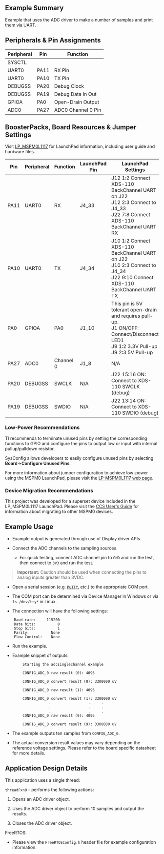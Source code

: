 ## Example Summary

Example that uses the ADC driver to make a number of samples
and print them via UART.

## Peripherals & Pin Assignments

| Peripheral | Pin | Function |
| --- | --- | --- |
| SYSCTL |  |  |
| UART0 | PA11 | RX Pin |
| UART0 | PA10 | TX Pin |
| DEBUGSS | PA20 | Debug Clock |
| DEBUGSS | PA19 | Debug Data In Out |
| GPIOA | PA0 | Open-Drain Output |
| ADC0 | PA27 | ADC0 Channel 0 Pin |

## BoosterPacks, Board Resources & Jumper Settings

Visit [LP_MSPM0L1117](https://www.ti.com/tool/LP-MSPM0L1117) for LaunchPad information, including user guide and hardware files.

| Pin | Peripheral | Function | LaunchPad Pin | LaunchPad Settings |
| --- | --- | --- | --- | --- |
| PA11 | UART0 | RX | J4_33 | J12 1:2 Connect XDS-110 BackChannel UART on J22<br>J12 2:3 Connect to J4_33<br>J22 7:8 Connect XDS-110 BackChannel UART RX |
| PA10 | UART0 | TX | J4_34 | J10 1:2 Connect XDS-110 BackChannel UART on J22<br>J10 2:3 Connect to J4_34<br>J22 9:10 Connect XDS-110 BackChannel UART TX |
| PA0 | GPIOA | PA0 | J1_10 | This pin is 5V tolerant open-drain and requires pull-up.<br>J1 ON/OFF: Connect/Disconnect LED1<br>J9 1:2 3.3V Pull-up<br>J9 2:3 5V Pull-up |
| PA27 | ADC0 | Channel 0 | J1_8 | N/A |
| PA20 | DEBUGSS | SWCLK | N/A | J22 15:16 ON: Connect to XDS-110 SWCLK (debug) |
| PA19 | DEBUGSS | SWDIO | N/A | J22 13:14 ON: Connect to XDS-110 SWDIO (debug) |

### Low-Power Recommendations
TI recommends to terminate unused pins by setting the corresponding functions to
GPIO and configure the pins to output low or input with internal
pullup/pulldown resistor.

SysConfig allows developers to easily configure unused pins by selecting **Board**→**Configure Unused Pins**.

For more information about jumper configuration to achieve low-power using the
MSPM0 LaunchPad, please visit the [LP-MSPM0L1117 web page](https://www.ti.com/tool/LP-MSPM0L1117).


### Device Migration Recommendations
This project was developed for a superset device included in the LP_MSPM0L1117 LaunchPad. Please
visit the [CCS User's Guide](https://software-dl.ti.com/msp430/esd/MSPM0-SDK/latest/docs/english/tools/ccs_ide_guide/doc_guide/doc_guide-srcs/ccs_ide_guide.html#non-sysconfig-compatible-project-migration)
for information about migrating to other MSPM0 devices.

## Example Usage

* Example output is generated through use of Display driver APIs.

* Connect the ADC channels to the sampling sources.
    * For quick testing, connect ADC channel pin to `GND` and run the test, then connect to `3V3` and run the test.

>__Important:__ Caution should be used when connecting the pins to analog inputs greater than 3VDC.

* Open a serial session (e.g. [`PuTTY`](http://www.putty.org/ "PuTTY's
Homepage"), etc.) to the appropriate COM port.
* The COM port can be determined via Device Manager in Windows or via
`ls /dev/tty*` in Linux.

* The connection will have the following settings:

```text
    Baud-rate:     115200
    Data bits:          8
    Stop bits:          1
    Parity:          None
    Flow Control:    None
```

* Run the example.

* Example snippet of outputs:

```text
        Starting the adcsinglechannel example

        CONFIG_ADC_0 raw result (0): 4095

        CONFIG_ADC_0 convert result (0): 3300000 uV

        CONFIG_ADC_0 raw result (1): 4095

        CONFIG_ADC_0 convert result (1): 3300000 uV
                    .                 .     .
                    .                 .     .
                    .                 .     .
        CONFIG_ADC_0 raw result (9): 4095

        CONFIG_ADC_0 convert result (9): 3300000 uV
```

* The example outputs ten samples from `CONFIG_ADC_0`.

* The actual conversion result values may vary depending on the reference
voltage settings. Please refer to the board specific datasheet for more details.

## Application Design Details

This application uses a single thread:

`threadFxn0` - performs the following actions:

1. Opens an ADC driver object.

2. Uses the ADC driver object to perform 10 samples and output the results.

3. Closes the ADC driver object.

FreeRTOS:

* Please view the `FreeRTOSConfig.h` header file for example configuration
information.
